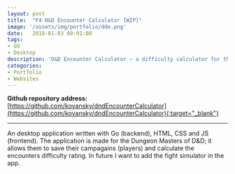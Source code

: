 ```yaml
---
layout: post
title:  "F4 D&D Encounter Calculator [WIP]"
image: '/assets/img/portfolio/dde.png'
date:   2018-01-03 00:01:00
tags:
- GO
- Desktop
description: 'D&D Encounter Calculator — a difficulty calculator for the D&D 5ed.'
categories:
- Portfolio
- Websites
---
```


**Github repository address:** [https://github.com/kovansky/dndEncounterCalculator](https://github.com/kovansky/dndEncounterCalculator){:target="_blank"}

___

An desktop application written with Go (backend), HTML, CSS and JS (frontend). The application is made for the Dungeon Masters of D&D; it allows them to save their campagains (players) and calculate the encounters difficulty rating. In future I want to add the fight simulator in the app. 